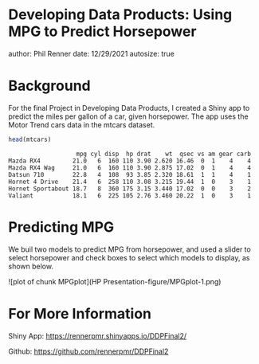 Developing Data Products: Using MPG to Predict Horsepower
========================================================
author: Phil Renner
date: 12/29/2021
autosize: true

Background
========================================================

For the final Project in Developing Data Products, I created a Shiny app to predict the miles per gallon of a car, given horsepower. The app uses the Motor Trend cars data in the mtcars dataset.


```r
head(mtcars)
```

```
                   mpg cyl disp  hp drat    wt  qsec vs am gear carb
Mazda RX4         21.0   6  160 110 3.90 2.620 16.46  0  1    4    4
Mazda RX4 Wag     21.0   6  160 110 3.90 2.875 17.02  0  1    4    4
Datsun 710        22.8   4  108  93 3.85 2.320 18.61  1  1    4    1
Hornet 4 Drive    21.4   6  258 110 3.08 3.215 19.44  1  0    3    1
Hornet Sportabout 18.7   8  360 175 3.15 3.440 17.02  0  0    3    2
Valiant           18.1   6  225 105 2.76 3.460 20.22  1  0    3    1
```

Predicting MPG
========================================================
We buil two models to predict MPG from horsepower, and used a slider to select horsepower and check boxes to select which models to display, as shown below. 

![plot of chunk MPGplot](HP Presentation-figure/MPGplot-1.png)

For More Information
========================================================

Shiny App:  https://rennerpmr.shinyapps.io/DDPFinal2/

Github: https://github.com/rennerpmr/DDPFinal2
